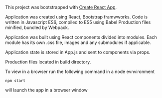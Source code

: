 This project was bootstrapped with [Create React App](https://github.com/facebookincubator/create-react-app).


Application was created using React, Bootstrap framwworks.
Code is written in Javascript ES6, compiled to ES5 using Babel
Production files minified, bundled by Webpack.

Application was built using React components divided into modules. Each module has its own .css file, images and any submodules if applicable.

Application state is stored in App.js and sent to components via props.

Production files located in build directory.

To view in a browser run the following command in a node evnvironment
	
	npm start

will launch the app in a browser window	


